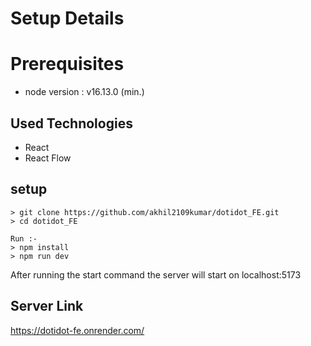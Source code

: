 # Setup Details

# Prerequisites
 - node version : v16.13.0 (min.)

## Used Technologies

- React
- React Flow

## setup
```
> git clone https://github.com/akhil2109kumar/dotidot_FE.git
> cd dotidot_FE

Run :-
> npm install
> npm run dev

```
After running the start command the server will start on localhost:5173

## Server Link

https://dotidot-fe.onrender.com/
